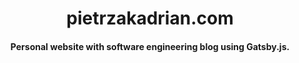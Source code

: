 <h1 align="center">
  pietrzakadrian.com
</h1>

<h4 align="center">
  Personal website with software engineering blog using Gatsby.js.
</h4>
